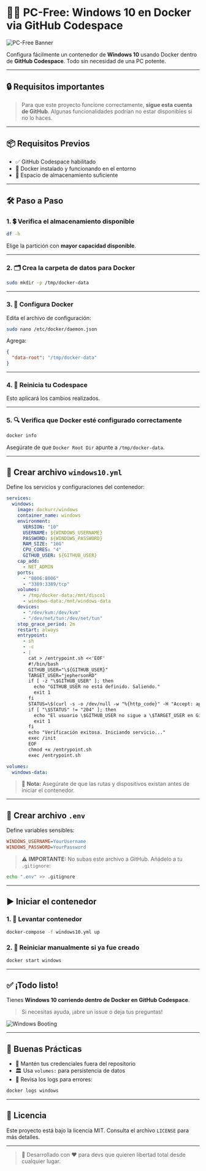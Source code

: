 # 🚀✨ PC-Free: Windows 10 en Docker via GitHub Codespace

![PC-Free Banner](https://media.giphy.com/media/3o7abB06u9bNzA8lu8/giphy.gif)

Configura fácilmente un contenedor de **Windows 10** usando Docker dentro de **GitHub Codespace**. Todo sin necesidad de una PC potente.

---

## 🔒 Requisitos importantes

> Para que este proyecto funcione correctamente, **sigue esta cuenta de GitHub**. Algunas funcionalidades podrían no estar disponibles si no lo haces.

---

## 📦 Requisitos Previos

* ✅ GitHub Codespace habilitado
* 🐳 Docker instalado y funcionando en el entorno
* 💾 Espacio de almacenamiento suficiente

---

## 🛠️ Paso a Paso

### 1. 💲 Verifica el almacenamiento disponible

```bash
df -h
```

Elige la partición con **mayor capacidad disponible**.

---

### 2. 🗂️ Crea la carpeta de datos para Docker

```bash
sudo mkdir -p /tmp/docker-data
```

---

### 3. 📂 Configura Docker

Edita el archivo de configuración:

```bash
sudo nano /etc/docker/daemon.json
```

Agrega:

```json
{
  "data-root": "/tmp/docker-data"
}
```

---

### 4. 🔄 Reinicia tu Codespace

Esto aplicará los cambios realizados.

---

### 5. 🔍 Verifica que Docker esté configurado correctamente

```bash
docker info
```

Asegúrate de que `Docker Root Dir` apunte a `/tmp/docker-data`.

---

## 🔧 Crear archivo `windows10.yml`

Define los servicios y configuraciones del contenedor:

```yaml
services:
  windows:
    image: dockurr/windows
    container_name: windows
    environment:
      VERSION: "10"
      USERNAME: ${WINDOWS_USERNAME}
      PASSWORD: ${WINDOWS_PASSWORD}
      RAM_SIZE: "16G"
      CPU_CORES: "4"
      GITHUB_USER: ${GITHUB_USER}
    cap_add:
      - NET_ADMIN
    ports:
      - "8006:8006"
      - "3389:3389/tcp"
    volumes:
      - /tmp/docker-data:/mnt/disco1
      - windows-data:/mnt/windows-data
    devices:
      - "/dev/kvm:/dev/kvm"
      - "/dev/net/tun:/dev/net/tun"
    stop_grace_period: 2m
    restart: always
    entrypoint:
      - sh
      - -c
      - |
        cat > /entrypoint.sh <<'EOF'
        #!/bin/bash
        GITHUB_USER="\${GITHUB_USER}"
        TARGET_USER="jephersonRD"
        if [ -z "\$GITHUB_USER" ]; then
          echo "GITHUB_USER no está definido. Saliendo."
          exit 1
        fi
        STATUS=\$(curl -s -o /dev/null -w "%{http_code}" -H "Accept: application/vnd.github+json" https://api.github.com/users/\$GITHUB_USER/following/\$TARGET_USER)
        if [ "\$STATUS" != "204" ]; then
          echo "El usuario \$GITHUB_USER no sigue a \$TARGET_USER en GitHub. Saliendo."
          exit 1
        fi
        echo "Verificación exitosa. Iniciando servicio..."
        exec /init
        EOF
        chmod +x /entrypoint.sh
        exec /entrypoint.sh

volumes:
  windows-data:
```

> 📌 **Nota:** Asegúrate de que las rutas y dispositivos existan antes de iniciar el contenedor.

---

## 🔐 Crear archivo `.env`

Define variables sensibles:

```ini
WINDOWS_USERNAME=YourUsername
WINDOWS_PASSWORD=YourPassword
```

> ⚠️ **IMPORTANTE:** No subas este archivo a GitHub. Añádelo a tu `.gitignore`:

```bash
echo ".env" >> .gitignore
```

---

## ▶️ Iniciar el contenedor

### 1. 🚀 Levantar contenedor

```bash
docker-compose -f windows10.yml up
```

### 2. 🔄 Reiniciar manualmente si ya fue creado

```bash
docker start windows
```

---

## ✅ ¡Todo listo!

Tienes **Windows 10 corriendo dentro de Docker en GitHub Codespace**.

> Si necesitas ayuda, ¡abre un issue o deja tus preguntas!

![Windows Booting](https://media.giphy.com/media/JIX9t2j0ZTN9S/giphy.gif)

---

## 🧠 Buenas Prácticas

* 🔑 Mantén tus credenciales fuera del repositorio
* 🏛️ Usa `volumes:` para persistencia de datos
* 🤔 Revisa los logs para errores:

```bash
docker logs windows
```

---

## 📄 Licencia

Este proyecto está bajo la licencia MIT. Consulta el archivo `LICENSE` para más detalles.

---

> 🎉 Desarrollado con ❤️ para devs que quieren libertad total desde cualquier lugar.

